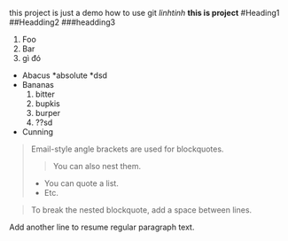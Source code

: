 this project is just a demo how to use git
*linhtinh* **this is project** 
#Heading1
##Headding2
###headding3
1. Foo
2. Bar
3. gì đó
* Abacus
    *absolute
    *dsd
* Bananas
    1. bitter
    2. bupkis
    3. burper
    4. ??sd
* Cunning
> Email-style angle brackets are used for blockquotes.
>> You can also nest them.
>>
> * You can quote a list.
> * Etc.

> To break the nested blockquote, add a space between lines.

Add another line to resume regular paragraph text.